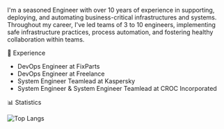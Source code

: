 I'm a seasoned Engineer with over 10 years of experience in supporting, deploying, and automating business-critical infrastructures and systems. Throughout my career, I've led teams of 3 to 10 engineers, implementing safe infrastructure practices, process automation, and fostering healthy collaboration within teams.

🔭 Experience

- DevOps Engineer at FixParts
- DevOps Engineer at Freelance
- System Engineer Teamlead at Kaspersky
- System Engineer & System Engineer Teamlead at CROC Incorporated


📊 Statistics


![Top Langs](https://github-readme-stats.vercel.app/api/top-langs/?username=bgelov&layout=compact)



